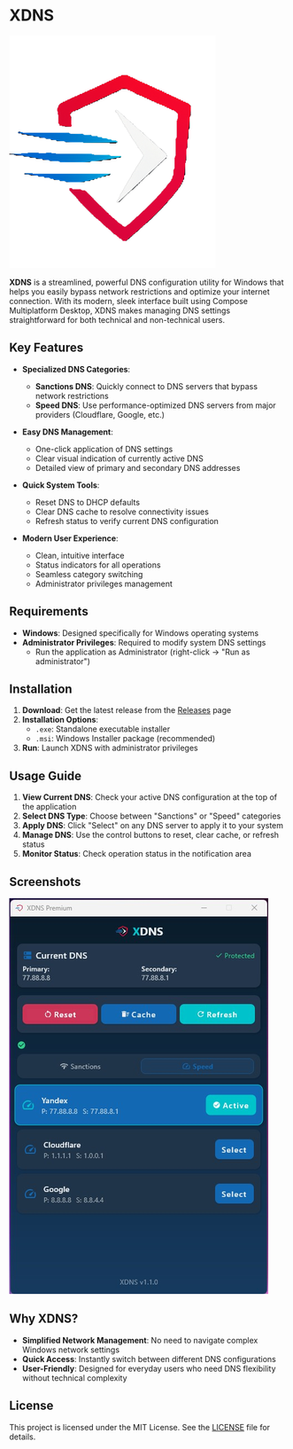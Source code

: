 # XDNS

![XDNS Icon](./screenshots/icon.png)

**XDNS** is a streamlined, powerful DNS configuration utility for Windows that helps you easily bypass network restrictions and optimize your internet connection. With its modern, sleek interface built using Compose Multiplatform Desktop, XDNS makes managing DNS settings straightforward for both technical and non-technical users.

## Key Features

- **Specialized DNS Categories**:
  - **Sanctions DNS**: Quickly connect to DNS servers that bypass network restrictions
  - **Speed DNS**: Use performance-optimized DNS servers from major providers (Cloudflare, Google, etc.)

- **Easy DNS Management**:
  - One-click application of DNS settings
  - Clear visual indication of currently active DNS
  - Detailed view of primary and secondary DNS addresses

- **Quick System Tools**:
  - Reset DNS to DHCP defaults
  - Clear DNS cache to resolve connectivity issues 
  - Refresh status to verify current DNS configuration

- **Modern User Experience**:
  - Clean, intuitive interface
  - Status indicators for all operations
  - Seamless category switching
  - Administrator privileges management

## Requirements

- **Windows**: Designed specifically for Windows operating systems
- **Administrator Privileges**: Required to modify system DNS settings
  - Run the application as Administrator (right-click → "Run as administrator")

## Installation

1. **Download**: Get the latest release from the [Releases](https://github.com/hadibtf/XDNS/releases) page
2. **Installation Options**:
   - `.exe`: Standalone executable installer
   - `.msi`: Windows Installer package (recommended)
3. **Run**: Launch XDNS with administrator privileges

## Usage Guide

1. **View Current DNS**: Check your active DNS configuration at the top of the application
2. **Select DNS Type**: Choose between "Sanctions" or "Speed" categories
3. **Apply DNS**: Click "Select" on any DNS server to apply it to your system
4. **Manage DNS**: Use the control buttons to reset, clear cache, or refresh status
5. **Monitor Status**: Check operation status in the notification area

## Screenshots

![XDNS Screenshot](./screenshots/screenshot1.jpg)

## Why XDNS?

- **Simplified Network Management**: No need to navigate complex Windows network settings
- **Quick Access**: Instantly switch between different DNS configurations
- **User-Friendly**: Designed for everyday users who need DNS flexibility without technical complexity

## License

This project is licensed under the MIT License. See the [LICENSE](LICENSE) file for details.
